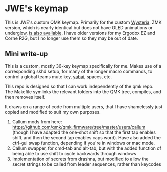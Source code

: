 # JWE's keymap

This is JWE's custom QMK keymap. Primarily for the custom [Wysteria](https://github.com/j-w-e/wysteria/). ZMK version, which is nearly identical but does not have OLED animations or underglow, [is also available](https://github.com/j-w-e/zmk-config). I have older versions for my Ergodox EZ and Corne R2G, but I no longer use them so they may be out of date.

## Mini write-up

This is a custom, mostly 36-key keymap specifically for me. Makes use of a corresponding skhd setup, for many of the longer macro commands, to control a global teams mute key, [yabai](https://github.com/koekeishiya/yabai), spaces, etc.

This repo is designed so that I can work independently of the qmk repo. The Makefile symlinks the relevant folders into the QMK tree, compiles, and then removes itself.

It draws on a range of code from multiple users, that I have shamelessly just copied and modified to suit my own purposes.

1. Callum mods from here: https://github.com/qmk/qmk_firmware/tree/master/users/callum (though I have adapted the one-shot shift so that the first tap enables shift, and then the second tap enables caps word). Have also added the ctrl-gui swap function, depending if you're in windows or mac mode.
2. Callum swapper, for cmd-tab and alt-tab, but with the added function of being able to use shift to cycle backwards through windows
3. Implementation of secrets from drashna, but modified to allow the secret strings to be called from leader sequences, rather than keycodes

